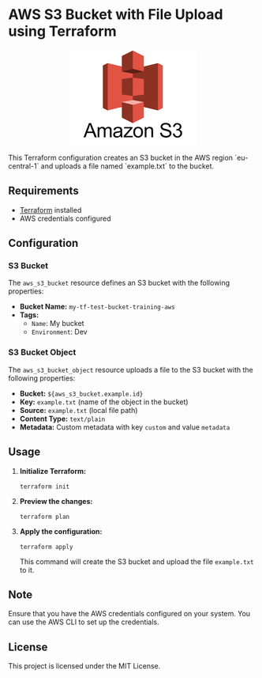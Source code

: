 # AWS S3 Bucket with File Upload using Terraform
<p align="center">
   <img src="logo.png" />
</p>
This Terraform configuration creates an S3 bucket in the AWS region `eu-central-1` and uploads a file named `example.txt` to the bucket.

## Requirements

- [Terraform](https://www.terraform.io/downloads.html) installed
- AWS credentials configured

## Configuration

### S3 Bucket

The `aws_s3_bucket` resource defines an S3 bucket with the following properties:

- **Bucket Name:** `my-tf-test-bucket-training-aws`
- **Tags:** 
  - `Name`: My bucket
  - `Environment`: Dev

### S3 Bucket Object

The `aws_s3_bucket_object` resource uploads a file to the S3 bucket with the following properties:

- **Bucket:** `${aws_s3_bucket.example.id}`
- **Key:** `example.txt` (name of the object in the bucket)
- **Source:** `example.txt` (local file path)
- **Content Type:** `text/plain`
- **Metadata:** Custom metadata with key `custom` and value `metadata`

## Usage

1. **Initialize Terraform:**

   ```
   terraform init
   ```

2. **Preview the changes:**

   ```
   terraform plan
   ```

3. **Apply the configuration:**

   ```
   terraform apply
   ```

   This command will create the S3 bucket and upload the file `example.txt` to it.

## Note

Ensure that you have the AWS credentials configured on your system. You can use the AWS CLI to set up the credentials.

## License

This project is licensed under the MIT License.
